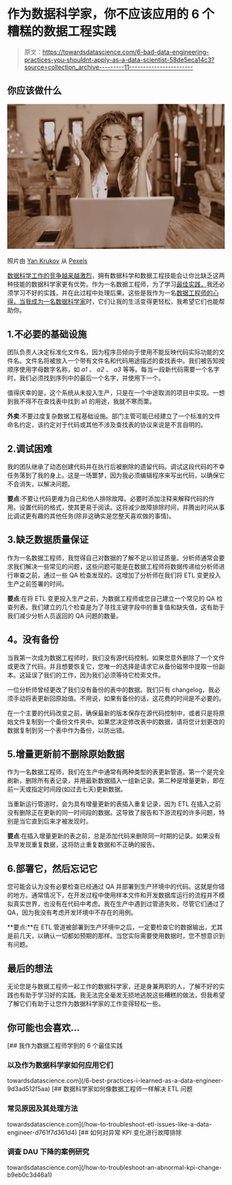 # 作为数据科学家，你不应该应用的 6 个糟糕的数据工程实践

> 原文：<https://towardsdatascience.com/6-bad-data-engineering-practices-you-shouldnt-apply-as-a-data-scientist-58de5eca14c3?source=collection_archive---------11----------------------->

## 你应该做什么

![](img/454478f198d98ef9471d3fde848f3964.png)

照片由 [Yan Krukov](https://www.pexels.com/@yankrukov?utm_content=attributionCopyText&utm_medium=referral&utm_source=pexels) 从 [Pexels](https://www.pexels.com/photo/photo-of-woman-showing-frustrations-on-her-face-4458420/?utm_content=attributionCopyText&utm_medium=referral&utm_source=pexels)

[数据科学工作的竞争越来越激烈](https://www.kdnuggets.com/2020/10/getting-data-science-job-harder.html)，拥有数据科学和数据工程技能会让你比缺乏这两种技能的数据科学家更有优势。作为一名数据工程师，为了学习[最佳实践，](https://medium.com/p/9d3ad512f5aa?source=post_stats_page-------------------------------------)我还必须学习不好的实践，并在此过程中处理后果。这些是我作为一名[数据工程师的心得，当我成为一名数据科学家](/my-unbelievable-move-from-data-engineer-to-data-scientist-without-any-prior-experience-6f76614fe340)时，它们让我的生活变得更轻松，我希望它们也能帮助你。

## 1.不必要的基础设施

团队负责人决定标准化文件名，因为程序员倾向于使用不能反映代码实际功能的文件名。文件名将被放入一个带有文件名和代码用途描述的查找表中。我们被告知按顺序使用字母数字名称，如 *a1* 、 *a2* 、 *a3* 等等。每当一段新代码需要一个名字时，我们必须找到序列中的最后一个名字，并使用下一个。

值得庆幸的是，这个系统从未投入生产，只是在一个中途取消的项目中实现。一想到我不得不在查找表中找到 a1 的用途，我就不寒而栗。

**外卖**:不要过度复杂数据工程基础设施。部门主管可能已经建立了一个标准的文件命名约定，该约定对于代码或其他不涉及查找表的协议来说是不言自明的。

## 2.调试困难

我的团队继承了动态创建代码并在执行后被删除的遗留代码。调试这段代码的不幸任务落到了我的身上。这是一场噩梦，因为我必须编辑程序来写出代码，以确保它不会消失，以解决问题。

**要点**:不要让代码更难为自己和他人排除故障。必要时添加注释来解释代码的作用。设置代码的格式，使其更易于阅读。这将减少故障排除时间，并腾出时间从事比调试更有趣的其他任务(除非这确实是您整天喜欢做的事情)。

## 3.缺乏数据质量保证

作为一名数据工程师，我觉得自己对数据的了解不足以验证质量。分析师通常会要求我们解决一些常见的问题，这些问题可能是在数据工程师将数据传递给分析师进行审查之前，通过一些 QA 检查发现的。这增加了分析师在我们将 ETL 变更投入生产之前签署的时间。

**要点**:在将 ETL 变更投入生产之前，为数据工程师或您自己建立一个常见的 QA 检查列表。我们建立的几个检查是为了寻找主键字段中的重复值和缺失值，这有助于我们减少分析人员返回的 QA 问题的数量。

## **4。没有备份**

当我第一次成为数据工程师时，我们没有源代码控制。如果您意外删除了一个文件或更改了代码，并且想要恢复它，您唯一的选择是请求它从备份磁带中提取一份副本。这延误了我们的工作，因为我们必须等待它检索文件。

一位分析师曾经更改了我们没有备份的表中的数据。我们只有 changelog，我必须手动将表更新回原始值。不用说，如果有备份的话，这花费的时间是不必要的。

在一个主要的代码改变之前，确保最新的版本保存在源代码控制中，或者只是将原始文件复制到一个备份文件夹中。如果您决定修改表中的数据，请将您计划更改的数据复制到另一个表中作为备份，以防出错。

## 5.增量更新前不删除原始数据

作为一名数据工程师，我们在生产中通常有两种类型的表更新管道。第一个是完全刷新，删除所有表记录，并用最新数据插入一组新记录。第二种是增量更新，即在前一天或指定时间段(如过去七天)更新数据。

当重新运行管道时，会为具有增量更新的表插入重复记录，因为 ETL 在插入之前没有删除正在更新的同一时间段的数据。这导致了报告和下游流程的许多问题，特别是当它直到后来才被发现时。

**要点**:在插入增量更新的表之前，总是添加代码来删除同一时期的记录。如果没有及早发现重复数据，这将防止重复数据和不正确的报告。

## 6.部署它，然后忘记它

您可能会认为没有必要检查已经通过 QA 并部署到生产环境中的代码。这就是你错的地方。通常情况下，在开发过程中使用样本文件和开发数据库运行的流程并不模拟真实世界，也没有在代码中考虑。我在生产中遇到过管道失败，尽管它们通过了 QA，因为我没有考虑开发环境中不存在的用例。

**要点:**在 ETL 管道被部署到生产环境中之后，一定要检查它的数据输出，尤其是前几天，以确认一切都如预期的那样。当您实际需要使用数据时，您不想意识到有问题。

## 最后的想法

无论您是与数据工程师一起工作的数据科学家，还是身兼两职的人，了解不好的实践也有助于学习好的实践。我无法完全毫发无损地逃脱这些糟糕的做法，但我希望了解它们有助于让您作为数据科学家的工作变得轻松一些。

## 你可能也会喜欢…

[](/6-best-practices-i-learned-as-a-data-engineer-9d3ad512f5aa) [## 我作为数据工程师学到的 6 个最佳实践

### 以及作为数据科学家如何应用它们

towardsdatascience.com](/6-best-practices-i-learned-as-a-data-engineer-9d3ad512f5aa) [](/how-to-troubleshoot-etl-issues-like-a-data-engineer-d761f7d361d4) [## 数据科学家如何像数据工程师一样解决 ETL 问题

### 常见原因及其处理方法

towardsdatascience.com](/how-to-troubleshoot-etl-issues-like-a-data-engineer-d761f7d361d4) [](/how-to-troubleshoot-an-abnormal-kpi-change-b9eb0c3d46a1) [## 如何对异常 KPI 变化进行故障排除

### 调查 DAU 下降的案例研究

towardsdatascience.com](/how-to-troubleshoot-an-abnormal-kpi-change-b9eb0c3d46a1)